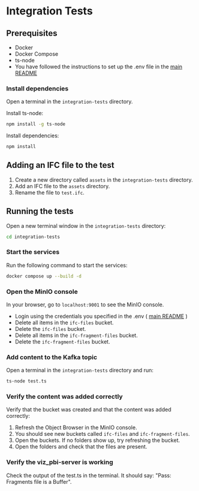 # Integration Tests

## Prerequisites

- Docker
- Docker Compose
- ts-node
- You have followed the instructions to set up the .env file in the [main README](../README.md)

### Install dependencies

Open a terminal in the `integration-tests` directory.

Install ts-node:

```bash
npm install -g ts-node
```

Install dependencies:

```bash
npm install
```

## Adding an IFC file to the test

1. Create a new directory called `assets` in the `integration-tests` directory.
2. Add an IFC file to the `assets` directory.
3. Rename the file to `test.ifc`.

## Running the tests

Open a new terminal window in the `integration-tests` directory:

```bash
cd integration-tests
```

### Start the services

Run the following command to start the services:

```bash
docker compose up --build -d
```

### Open the MinIO console

In your browser, go to `localhost:9001` to see the MinIO console.

- Login using the credentials you specified in the .env ( [main README](../README.md) )
- Delete all items in the `ifc-files` bucket.
- Delete the `ifc-files` bucket.
- Delete all items in the `ifc-fragment-files` bucket.
- Delete the `ifc-fragment-files` bucket.

### Add content to the Kafka topic

Open a terminal in the `integration-tests` directory and run:

```bash
ts-node test.ts
```

### Verify the content was added correctly

Verify that the bucket was created and that the content was added correctly:

1. Refresh the Object Browser in the MinIO console.
2. You should see new buckets called `ifc-files` and `ifc-fragment-files`.
3. Open the buckets. If no folders show up, try refreshing the bucket.
4. Open the folders and check that the files are present.

### Verify the viz_pbi-server is working

Check the output of the test.ts in the terminal. It should say: "Pass: Fragments file is a Buffer".

